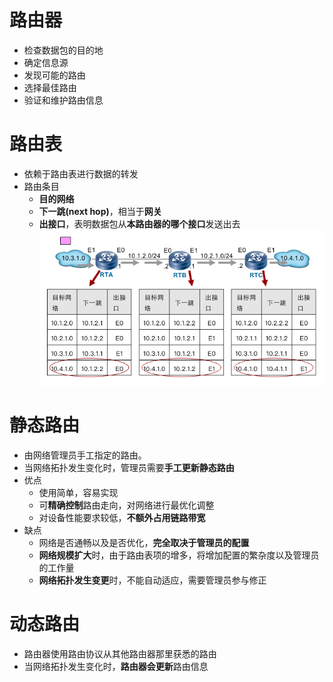 # 路由器
- 检查数据包的目的地
- 确定信息源
- 发现可能的路由
- 选择最佳路由
- 验证和维护路由信息

# 路由表
- 依赖于路由表进行数据的转发
- 路由条目
	- **目的网络**
	- **下一跳(next hop)**，相当于**网关**
	- **出接口**，表明数据包从**本路由器的哪个接口**发送出去
![](../../../photo/Pasted%20image%2020221101182745.png)
# 静态路由
- 由网络管理员手工指定的路由。
- 当网络拓扑发生变化时，管理员需要**手工更新静态路由**
- 优点
	- 使用简单，容易实现
	- 可**精确控制**路由走向，对网络进行最优化调整
	- 对设备性能要求较低，**不额外占用链路带宽**
- 缺点
	- 网络是否通畅以及是否优化，**完全取决于管理员的配置**
	- **网络规模扩大**时，由于路由表项的增多，将增加配置的繁杂度以及管理员的工作量
	- **网络拓扑发生变更**时，不能自动适应，需要管理员参与修正

# 动态路由
- 路由器使用路由协议从其他路由器那里获悉的路由
- 当网络拓扑发生变化时，**路由器会更新**路由信息
